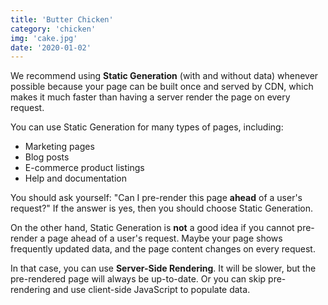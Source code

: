 ```yaml
---
title: 'Butter Chicken'
category: 'chicken'
img: 'cake.jpg'
date: '2020-01-02'
---
```

 
We recommend using **Static Generation** (with and without data) whenever possible because your page can be built once and served by CDN, which makes it much faster than having a server render the page on every request.
 
You can use Static Generation for many types of pages, including:
 
- Marketing pages
- Blog posts
- E-commerce product listings
- Help and documentation
 
You should ask yourself: "Can I pre-render this page **ahead** of a user's request?" If the answer is yes, then you should choose Static Generation.
 
On the other hand, Static Generation is **not** a good idea if you cannot pre-render a page ahead of a user's request. Maybe your page shows frequently updated data, and the page content changes on every request.
 
In that case, you can use **Server-Side Rendering**. It will be slower, but the pre-rendered page will always be up-to-date. Or you can skip pre-rendering and use client-side JavaScript to populate data.